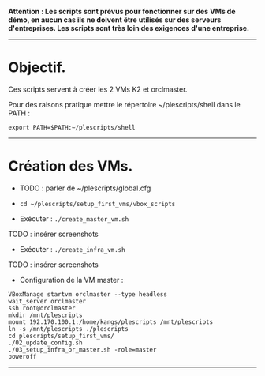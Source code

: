 **Attention : Les scripts sont prévus pour fonctionner sur des VMs de démo, en
aucun cas ils ne doivent être utilisés sur des serveurs d'entreprises. Les scripts
sont très loin des exigences d'une entreprise.**

--------------------------------------------------------------------------------
# Objectif.
Ces scripts servent à créer les 2 VMs K2 et orclmaster.

Pour des raisons pratique mettre le répertoire ~/plescripts/shell dans le PATH :

	export PATH=$PATH:~/plescripts/shell
--------------------------------------------------------------------------------

# Création des VMs.

* TODO : parler de ~/plescripts/global.cfg 

* `cd ~/plescripts/setup_first_vms/vbox_scripts`

* Exécuter : `./create_master_vm.sh`

TODO : insérer screenshots

* Exécuter : `./create_infra_vm.sh`

TODO : insérer screenshots
	
* Configuration de la VM master : 
```
VBoxManage startvm orclmaster --type headless
wait_server orclmaster
ssh root@orclmaster
mkdir /mnt/plescripts
mount 192.170.100.1:/home/kangs/plescripts /mnt/plescripts
ln -s /mnt/plescripts ./plescripts
cd plescripts/setup_first_vms/
./02_update_config.sh
./03_setup_infra_or_master.sh -role=master
poweroff
```
--------------------------------------------------------------------------------
